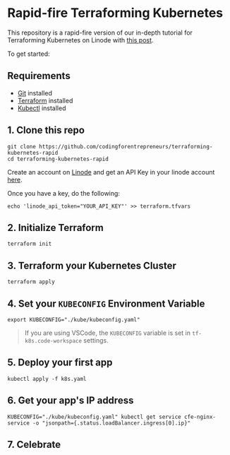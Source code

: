 # Rapid-fire Terraforming Kubernetes
This repository is a rapid-fire version of our in-depth tutorial for Terraforming Kubernetes on Linode with [this post](https://www.codingforentrepreneurs.com/blog/terraforming-kubernetes-on-linode/).

To get started:

## Requirements
- [Git](https://git-scm.com/downloads) installed
- [Terraform](https://developer.hashicorp.com/terraform/downloads) installed
- [Kubectl](https://kubernetes.io/docs/tasks/tools/) installed

## 1. Clone this repo

```
git clone https://github.com/codingforentrepreneurs/terraforming-kubernetes-rapid
cd terraforming-kubernetes-rapid
```

Create an account on [Linode](https://www.linode.com/cfe) and get an API Key in your linode account [here](https://cloud.linode.com/profile/tokens).

Once you have a key, do the following:

```
echo 'linode_api_token="YOUR_API_KEY"' >> terraform.tfvars
```

## 2. Initialize Terraform

```
terraform init
```

## 3. Terraform your Kubernetes Cluster
```
terraform apply
```

## 4. Set your `KUBECONFIG` Environment Variable

```
export KUBECONFIG="./kube/kubeconfig.yaml"
```
> If you are using VSCode, the `KUBECONFIG` variable is set in `tf-k8s.code-workspace` settings.


## 5. Deploy your first app

```
kubectl apply -f k8s.yaml
```

## 6. Get your app's IP address

```
KUBECONFIG="./kube/kubeconfig.yaml" kubectl get service cfe-nginx-service -o "jsonpath={.status.loadBalancer.ingress[0].ip}"
```

## 7. Celebrate
